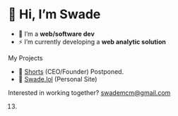 # 👋 Hi, I’m **Swade**

- 👀 I’m a **web/software dev**
- ⚡ I’m currently developing a **web analytic solution**

My Projects
- 🤝 [Shorts](https://shorts.icu) (CEO/Founder) Postponed.
- 🚀 [Swade.lol](https://swade.lol) (Personal Site)
  

Interested in working together? swademcm@gmail.com


13.

<!---
swademcm/swademcm is a ✨ special ✨ repository because its `README.md` (this file) appears on your GitHub profile.
You can click the Preview link to take a look at your changes.
--->
